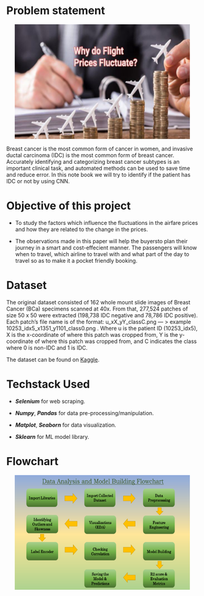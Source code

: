 # Problem statement
<p align="center">
  <img width="460" height="300" src="https://raw.githubusercontent.com/prathamsingh7/Airline-ticket-price-predictor/main/intro.png">
</p>

Breast cancer is the most common form of cancer in women, and invasive ductal carcinoma (IDC) is the most common form of breast cancer. Accurately identifying and categorizing breast cancer subtypes is an important clinical task, and automated methods can be used to save time and reduce error.
In this note book we will try to identify if the patient has IDC or not by using CNN.

# Objective of this project
-  To study the factors which influence the fluctuations in the
airfare prices and how they are related to the change in the
prices. 

- The observations made in this paper will help the buyersto plan
their journey in a smart and cost-effecient manner. The
passengers will know when to travel, which airline to travel with
and what part of the day to travel so as to make it a pocket
friendly booking.

# Dataset
The original dataset consisted of 162 whole mount slide images of Breast Cancer (BCa) specimens scanned at 40x. From that, 277,524 patches of size 50 x 50 were extracted (198,738 IDC negative and 78,786 IDC positive). Each patch’s file name is of the format: u_xX_yY_classC.png — > example 10253_idx5_x1351_y1101_class0.png . Where u is the patient ID (10253_idx5), X is the x-coordinate of where this patch was cropped from, Y is the y-coordinate of where this patch was cropped from, and C indicates the class where 0 is non-IDC and 1 is IDC.

The dataset can be found on [Kaggle](https://www.kaggle.com/datasets/paultimothymooney/breast-histopathology-images). 

# Techstack Used
- ***Selenium*** for web scraping. 

- ***Numpy***, ***Pandas*** for data pre-processing/manipulation.

- ***Matplot***, ***Seaborn*** for data visualization.

- ***Sklearn*** for ML model library.
# Flowchart
<p align="center">
  <img width="460" height="300" src="https://raw.githubusercontent.com/prathamsingh7/Airline-ticket-price-predictor/main/flowchart.png">
</p>
